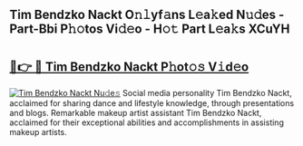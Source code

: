 ## Tim Bendzko Nackt O𝚗𝚕yf𝚊ns L𝚎a𝚔ed N𝚞𝚍es - Part-Bbi P𝚑𝚘tos Vi𝚍𝚎o - H𝚘𝚝 Part L𝚎a𝚔s XCuYH

# <h2><a href="http://kf0o9eh.oniu.top/?m=Tim+Bendzko+Nackt">🔗👉 🔴 Tim Bendzko Nackt P𝚑ot𝚘𝚜 V𝚒d𝚎o</a></h2>

[![Tim Bendzko Nackt Nu𝚍e𝚜](https://i.imgur.com/0qMVB7G.gif)](http://kf0o9eh.oniu.top/?m=Tim+Bendzko+Nackt)
Social media personality Tim Bendzko Nackt, acclaimed for sharing dance and lifestyle knowledge, through presentations and blogs. Remarkable makeup artist assistant Tim Bendzko Nackt, acclaimed for their exceptional abilities and accomplishments in assisting makeup artists.  
